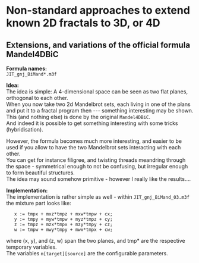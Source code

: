 # Non-standard approaches to extend known 2D fractals to 3D, or 4D

## Extensions, and variations of the official formula Mandel4DBiC

**Formula names:**   
`JIT_gnj_BiMand*.m3f`   
   
**Idea:**   
The idea is simple:  A 4-dimensional space can be seen as two flat planes, orthogonal to each other.   
When you now take two 2d Mandelbrot sets, each living in one of the plans and put it to a fractal program then --- something interesting may be shown.   
This (and nothing else) is done by the original `Mandel4DBiC`.   
And indeed it is possible to get something interesting with some tricks (hybridisation).   
   
However, the formula becomes much more interesting, and easier to be used if you allow to have the two Mandelbrot sets interacting with each other.    
You can get for instance filigree, and twisting threads meandring through the space - symmetrical enough to not be confusing, but irregular enough to form beautiful structures.   
The idea may sound somehow primitive - however I really like the results....   
   
**Implementation:**   
The implementation is rather simple as well - within `JIT_gnj_BiMand_03.m3f` the mixture part looks like:   
```
   x := tmpx + mxz*tmpz + mxw*tmpw + cx;   
   y := tmpy + myw*tmpw + myz*tmpz + cy;   
   z := tmpz + mzx*tmpx + mzy*tmpy + cz;   
   w := tmpw + mwy*tmpy + mwx*tmpx + cw;   
```   
where (x, y), and (z, w) span the two planes, and tmp* are the respective temporary variables.   
The variables `m[target][source]` are the configurable parameters.   
